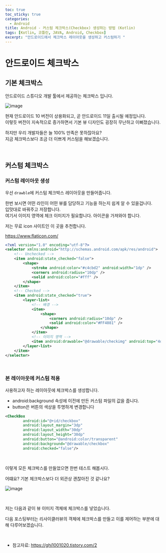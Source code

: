 ```yaml
---
toc: true
toc_sticky: true
categories:
  - Android
title: Android - 커스텀 체크박스(Checkbox) 생성하는 방법 (Kotlin)
tags: [Kotlin, 코틀린, JAVA, Android, Checkbox]
excerpt: "안드로이드에서 체크박스 레이아웃을 생성하고 커스텀하기 "
---
```


# 안드로이드 체크박스

## 기본 체크박스

안드로이드 스튜디오 개발 툴에서 제공하는 체크박스 입니다.

![image](https://user-images.githubusercontent.com/57826388/80826887-f1fc3780-8c1d-11ea-98e6-a4a5d80c747f.png)

현재 안드로이드 10 버전이 상용화되고, 곧 안드로이드 11일 출시될 예정입니다.  
이렇듯 버전이 지속적으로 증가하면서 기본 뷰 디자인도 굉장히 무난하고 이뻐졌습니다.

하지만 우리 개발자들은 늘 100% 만족은 못하잖아요?  
지금 체크박스보다 조금 더 이쁘게 커스텀을 해보겠습니다.

<br>

## 커스텀 체크박스

### 커스텀 레이아웃 생성

우선 `drawble`에 커스텀 체크박스 레이아웃을 만들어줍니다.  

한번 보시면 어떤 라인이 어떤 뷰를 담당하고 기능을 하는지 쉽게 알 수 있을겁니다.  
입맛대로 바꿔주고 저장합니다.  
여기서 이미지 영역에 체크 이미지가 필요합니다. 아이콘을 가져와야 합니다.  

저는 무료 icon 사이트인 이 곳을 추천합니다.

<https://www.flaticon.com/>

```xml
<?xml version="1.0" encoding="utf-8"?>
<selector xmlns:android="http://schemas.android.com/apk/res/android">
    <!-- Unchecked -->
    <item android:state_checked="false">
        <shape>
            <stroke android:color="#c4cbd2" android:width="1dp" />
            <corners android:radius="10dp" />
            <solid android:color="#fff" />
        </shape>
    </item>
    <!-- Checked -->
    <item android:state_checked="true">
        <layer-list>
            <!-- 배경 -->
            <item>
                <shape>
                    <corners android:radius="10dp" />
                    <solid android:color="#FF4081" />
                </shape>
            </item>
            <!-- 이미지 영역 -->
            <item android:drawable="@drawable/checkimg" android:top="4dp" android:right="4dp" android:bottom="4dp" android:left="4dp" />
        </layer-list>
    </item>
</selector>
```

<br>

### 본 레이아웃에 커스텀 적용

사용하고자 하는 레이아웃에 체크박스를 생성합니다.  

- android:background 속성에 이전에 만든 커스텀 파일의 값을 줍니다.
- button은 버튼의 색상을 투명하게 변경합니다

```xml
<CheckBox
        android:id="@+id/checkbox"
        android:layout_margin="3dp"
        android:layout_width="30dp"
        android:layout_height="30dp"
        android:button="@android:color/transparent"
        android:background="@drawable/checkbox"
        android:checked="false"/>
```

<br>

이렇게 모든 체크박스를 만들었으면 한번 테스트 해봅시다.

어떄요? 기본 체크박스보다 더 외관상 괜찮아진 것 같나요?

![image](https://user-images.githubusercontent.com/57826388/80075077-16ed0c80-8585-11ea-83fe-013fe7747266.png)

<br>

저는 다음과 같이 뷰 이미지 객체에 체크박스를 넣었습니다. 

다음 포스팅부터는 리사이클러뷰의 객체에 체크박스를 만들고 이를 제어하는 부분에 대해 다루어보겠습니다.

<br>

- 참고자료: <https://ghj1001020.tistory.com/2>